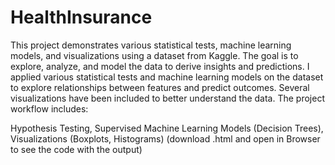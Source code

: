 # HealthInsurance
This project demonstrates various statistical tests, machine learning models, and visualizations using a dataset from Kaggle. The goal is to explore, analyze, and model the data to derive insights and predictions.
I applied various statistical tests and machine learning models on the dataset to explore relationships between features and predict outcomes. Several visualizations have been included to better understand the data. The project workflow includes:

Hypothesis Testing,
Supervised Machine Learning Models (Decision Trees),
Visualizations (Boxplots, Histograms)
(download .html and open in Browser to see the code with the output)
